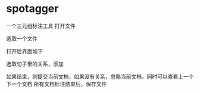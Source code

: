 # spotagger
一个三元组标注工具
打开文件
 
选取一个文件
 
打开后界面如下
 
选取句子里的关系，添加
 
如果结束，则提交当前文档，如果没有关系，忽略当前文档，同时可以查看上一个下一个文档
所有文档标注结束后，保存文件
